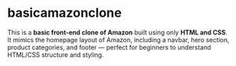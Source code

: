 # basicamazonclone

This is a **basic front-end clone of Amazon** built using only **HTML and CSS**. It mimics the homepage layout of Amazon, including a navbar, hero section, product categories, and footer — perfect for beginners to understand HTML/CSS structure and styling.
